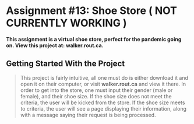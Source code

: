 # Assignment #13: Shoe Store ( NOT CURRENTLY WORKING )

**This assignment is a virtual shoe store, perfect for the pandemic going on. View this project at: walker.rout.ca.**

## Getting Started With the Project

> This project is fairly intuitive, all one must do is either download it and open it on their computer, or visit **walker.rout.ca** and view it there. In order to get into the store, one must input their gender (male or female), and their shoe size. If the shoe size does not meet the criteria, the user will be kicked from the store. If the shoe size meets to criteria, the user will see a page displaying their information, along with a message saying their request is being processed.

